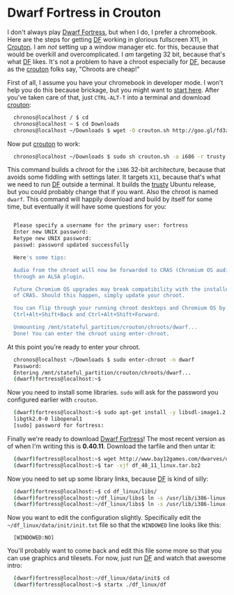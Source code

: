 Dwarf Fortress in Crouton
=========================

I don't always play [Dwarf Fortress][df], but when I do, I prefer a chromebook.
Here are the steps for getting [DF] working in glorious fullscreen X11, in
[Crouton][cr]. I am *not* setting up a window manager etc. for this, because
that would be overkill and overcomplicated. I *am* targeting 32 bit, because
that's what [DF] likes. It's not a problem to have a chroot especially for
[DF], because as the [crouton][cr] folks say, "Chroots are cheap!"

First of all, I assume you have your chromebook in developer mode. I won't help
you do this because brickage, but you might want to [start
here](//www.chromium.org/chromium-os/developer-information-for-chrome-os-devices).
After you've taken care of that, just `CTRL-ALT-T` into a terminal and download
[crouton][cr]:

```sh
  chronos@localhost / $ cd
  chronos@localhost ~ $ cd Downloads
  chronos@localhost ~/Downloads $ wget -O crouton.sh http://goo.gl/fd3zc
```

Now put [crouton][cr] to work:

```sh
  chronos@localhost ~/Downloads $ sudo sh crouton.sh -a i686 -r trusty -t x11 -n dwarf
```

This command builds a chroot for the `i386` 32-bit architecture, because that
avoids some fiddling with settings later. It targets `X11`, because that's what
we need to run [DF] outside a terminal. It builds the
[trusty](https://wiki.ubuntu.com/TrustyTahr) Ubuntu release, but you could
probably change that if you want. Also the chroot is named `dwarf`. This
command will happily download and build by itself for some time, but eventually
it will have some questions for you:

```sh

  Please specify a username for the primary user: fortress
  Enter new UNIX password: 
  Retype new UNIX password: 
  passwd: password updated successfully

  Here's some tips:

  Audio from the chroot will now be forwarded to CRAS (Chromium OS audio server),
  through an ALSA plugin.

  Future Chromium OS upgrades may break compatibility with the installed version
  of CRAS. Should this happen, simply update your chroot.

  You can flip through your running chroot desktops and Chromium OS by hitting
  Ctrl+Alt+Shift+Back and Ctrl+Alt+Shift+Forward.

  Unmounting /mnt/stateful_partition/crouton/chroots/dwarf...
  Done! You can enter the chroot using enter-chroot.
```

At this point you're ready to enter your chroot.

```sh
  chronos@localhost ~/Downloads $ sudo enter-chroot -n dwarf
  Password: 
  Entering /mnt/stateful_partition/crouton/chroots/dwarf...
  (dwarf)fortress@localhost:~$ 
```

Now you need to install some libraries. `sudo` will ask for the password you
configured earlier with `crouton`. 

```sh
  (dwarf)fortress@localhost:~$ sudo apt-get install -y libsdl-image1.2 libsdl-sound1.2 libsdl-ttf2.0-0 \
  libgtk2.0-0 libopenal1
  [sudo] password for fortress: 
```

Finally we're ready to download [Dwarf Fortress][df]! The most recent version
as of when I'm writing this is **0.40.11**. Download the tarfile and then untar it:

```sh
  (dwarf)fortress@localhost:~$ wget http://www.bay12games.com/dwarves/df_40_11_linux.tar.bz2
  (dwarf)fortress@localhost:~$ tar -xjf df_40_11_linux.tar.bz2
```

Now you need to set up some library links, because [DF] is kind of silly:

```sh
  (dwarf)fortress@localhost:~$ cd df_linux/libs/
  (dwarf)fortress@localhost:~/df_linux/libs$ ln -s /usr/lib/i386-linux-gnu/libopenal.so.1 libopenal.so
  (dwarf)fortress@localhost:~/df_linux/libs$ ln -s /usr/lib/i386-linux-gnu/libsndfile.so.1 libsndfile.so
```

Now you want to edit the configuration slightly. Specifically edit the
`~/df_linux/data/init/init.txt` file so that the `WINDOWED` line looks like this:

```
  [WINDOWED:NO]
```

You'll probably want to come back and edit this file some more so that you can
use graphics and tilesets. For now, just run [DF] and watch that awesome intro:

```sh
  (dwarf)fortress@localhost:~/df_linux/data/init$ cd
  (dwarf)fortress@localhost:~$ startx ./df_linux/df
```

[df]: //www.bay12games.com/dwarves/ "Dwarf Fortress"
[cr]: //github.com/dnschneid/crouton "Crouton"
